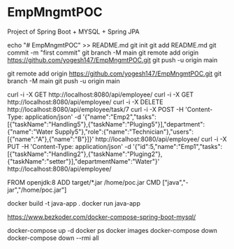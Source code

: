 # EmpMngmtPOC

Project of Spring Boot + MYSQL + Spring JPA 

echo "# EmpMngmtPOC" >> README.md
git init
git add README.md
git commit -m "first commit"
git branch -M main
git remote add origin https://github.com/yogesh147/EmpMngmtPOC.git
git push -u origin main

git remote add origin https://github.com/yogesh147/EmpMngmtPOC.git
git branch -M main
git push -u origin main

curl -i -X GET http://localhost:8080/api/employee/
curl -i -X GET http://localhost:8080/api/employee/
curl -i -X DELETE http://localhost:8080/api/employee/task/7
curl -i -X POST -H 'Content-Type: application/json' -d '{"name":"Emp2","tasks":[{"taskName":"Handling5"},{"taskName":"Pluging5"}],"department":{"name":"Water Supply5"},"role":{"name":"Technician"},"users":[{"name":"A"},{"name":"B"}]}' http://localhost:8080/api/employee/
curl -i -X PUT -H 'Content-Type: application/json' -d '{"id":5,"name":"Emp1","tasks":[{"taskName":"Handling2"},{"taskName":"Pluging2"},{"taskName":"setter"}],"departmentName":"Water"}' http://localhost:8080/api/employee/

FROM openjdk:8
ADD target/*.jar /home/poc.jar
CMD ["java","-jar","/home/poc.jar"]

docker build -t java-app .
docker run java-app

https://www.bezkoder.com/docker-compose-spring-boot-mysql/

docker-compose up -d
docker ps
docker images
docker-compose down
docker-compose down --rmi all